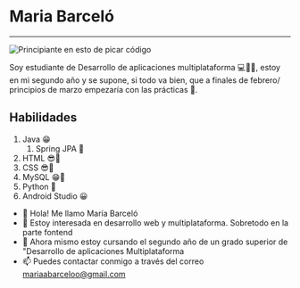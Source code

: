 # Maria Barceló 
***

![Principiante en esto de picar código](https://github.com/user-attachments/assets/7b440191-002d-4f11-a206-3bbeb897f3b1)

Soy estudiante de Desarrollo de aplicaciones multiplataforma 💻📱🤓, estoy en mi segundo año y se supone, si todo va bien, que a finales de febrero/ principios de marzo empezaría con las prácticas 💪. 


## Habilidades

1. Java 😁
   1. Spring JPA 🙂
3. HTML 😎🫶
4. CSS 😎🫶
5. MySQL 😁🫶
6. Python 🙂
7. Android Studio 😀




- 👋 Hola! Me llamo María Barceló
- 👀 Estoy interesada en desarrollo web y multiplataforma. Sobretodo en la parte fontend
- 🌱 Ahora mismo estoy cursando el segundo año de un grado superior de "Desarrollo de aplicaciones Multiplataforma
- 📫 Puedes contactar conmigo a través del correo mariaabarceloo@gmail.com



